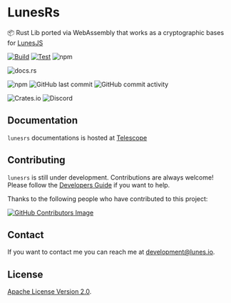 # LunesRs

📦 Rust Lib ported via WebAssembly that works as a cryptographic bases for [LunesJS](https://github.com/lunes-platform/lunesjs/)

[![Build](https://github.com/lunes-platform/lunesrs/actions/workflows/build.yml/badge.svg?branch=main)](https://github.com/lunes-platform/lunesrs/actions/workflows/build.yml)
[![Test](https://github.com/lunes-platform/lunesrs/actions/workflows/test.yml/badge.svg?branch=main)](https://github.com/lunes-platform/lunesrs/actions/workflows/test.yml)
![npm](https://img.shields.io/npm/v/lunesrs)

![docs.rs](https://img.shields.io/docsrs/lunesrs/1.9.0)

![npm](https://img.shields.io/npm/dm/lunesrs)
![GitHub last commit](https://img.shields.io/github/last-commit/lunes-platform/lunesrs)
![GitHub commit activity](https://img.shields.io/github/commit-activity/m/lunes-platform/lunesrs)

![Crates.io](https://img.shields.io/crates/l/lunesrs)
![Discord](https://img.shields.io/discord/958424925453058158)

## Documentation

`lunesrs` documentations is hosted at [Telescope](https://lunes-platform.github.io/telescope/)

## Contributing

`lunesrs` is still under development. Contributions are always welcome! Please follow the [Developers Guide](CONTRIBUTING.md) if you want to help.

Thanks to the following people who have contributed to this project:

[![GitHub Contributors Image](https://contrib.rocks/image?repo=lunes-platform/lunesrs)](https://github.com/lunes-platform/lunesrs/graphs/contributors)

## Contact

If you want to contact me you can reach me at <development@lunes.io>.

## License

[Apache License Version 2.0](LICENSE).

